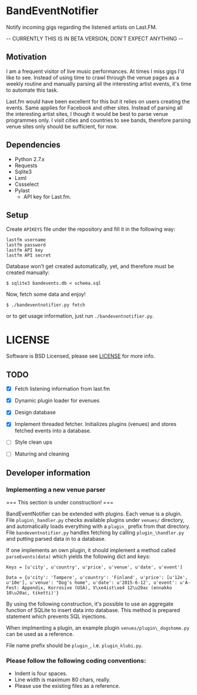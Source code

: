 # BandEventNotifier
Notify incoming gigs regarding the listened artists on Last.FM.

-- CURRENTLY THIS IS IN BETA VERSION, DON'T EXPECT ANYTHING --


## Motivation
I am a frequent visitor of live music performances.
At times I miss gigs I'd like to see.
Instead of using time to crawl through the venue pages as a weekly
routine and manually parsing all the interesting artist events, it's time to
automate this task.

Last.fm would have been excellent for this but it relies on users creating the
events.
Same applies for Facebook and other sites.
Instead of parsing all the interesting artist sites, I though it would be best
to parse venue programmes only.
I visit cities and countries to see bands, therefore parsing venue sites only
should be sufficient, for now.


## Dependencies
- Python 2.7.x
- Requests
- Sqlite3
- Lxml
- Cssselect
- Pylast
	- API key for Last.fm.


## Setup
Create `APIKEYS` file under the repository and fill it in the following way:

	lastfm username
	lastfm password
	lastfm API key
	lastfm API secret

Database won't get created automatically, yet, and therefore must be created
manually:

	$ sqlite3 bandevents.db < schema.sql

Now, fetch some data and enjoy!

	$ ./bandeventnotifier.py fetch

or to get usage information, just run `./bandeventnotifier.py`.

# LICENSE
Software is BSD Licensed, please see [LICENSE](LICENSE) for more info.

## TODO
- [X] Fetch listening information from last.fm

- [X] Dynamic plugin loader for evenues

- [X] Design database

- [X] Implement threaded fetcher. Initializes plugins (venues) and stores
  fetched events into a database.

- [ ] Style clean ups

- [ ] Maturing and cleaning

## Developer information
### Implementing a new venue parser

=== This section is under construction! ===

BandEventNotifier can be extended with plugins.
Each venue is a plugin.
File `plugin\_handler.py` checks available plugins under `venues/` directory,
and automatically loads everything with a `plugin_` prefix from that directory.
File `bandeventnotifier.py` handles fetching by calling `plugin_\handler.py`
and putting parsed data in to a database.

If one implements an own plugin, it should implement a method called
`parseEvents(data)` which yields the following dict and keys:

	Keys = [u'city', u'country', u'price', u'venue', u'date', u'event']

	Data = {u'city': 'Tampere', u'country': 'Finland', u'price': [u'12e', u'10e'], u'venue': "Dog's home", u'date': u'2015-6-12', u'event': u'A-Fest: Appendix, Korrosive (USA), V\xe4ist\xe4 12\u20ac (ennakko 10\u20ac, tiketti)'}

By using the following construction, it's possible to use an aggregate function of
SQLite to insert data into database.
This method is prepared statement which prevents SQL injections.

When implmenting a plugin, an example plugin `venues/plugin\_dogshome.py` can
be used as a reference.

File name prefix should be `plugin_`, i.e. `plugin_klubi.py`.

### Please follow the following coding conventions:
- Indent is four spaces.
- Line width is maximum 80 chars, really.
- Please use the existing files as a reference.


